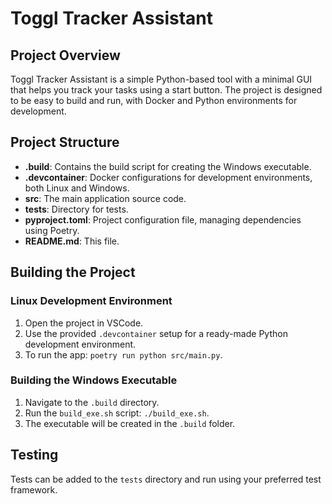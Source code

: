 # Toggl Tracker Assistant

## Project Overview
Toggl Tracker Assistant is a simple Python-based tool with a minimal GUI that helps you track your tasks using a start button. The project is designed to be easy to build and run, with Docker and Python environments for development.

## Project Structure
- **.build**: Contains the build script for creating the Windows executable.
- **.devcontainer**: Docker configurations for development environments, both Linux and Windows.
- **src**: The main application source code.
- **tests**: Directory for tests.
- **pyproject.toml**: Project configuration file, managing dependencies using Poetry.
- **README.md**: This file.

## Building the Project
### Linux Development Environment
1. Open the project in VSCode.
2. Use the provided `.devcontainer` setup for a ready-made Python development environment.
3. To run the app: `poetry run python src/main.py`.

### Building the Windows Executable
1. Navigate to the `.build` directory.
2. Run the `build_exe.sh` script: `./build_exe.sh`.
3. The executable will be created in the `.build` folder.

## Testing
Tests can be added to the `tests` directory and run using your preferred test framework.
